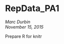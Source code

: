 RepData_PA1
===========

*Marc Durbin*  
*November 15, 2015*

Prepare R for knitr






























